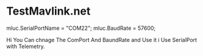 # TestMavlink.net

mluc.SerialPortName = "COM22";
mluc.BaudRate = 57600;

Hi You Can chnage The ComPort And BaundRate and Use it 
i Use SerialPort with Telemetry.
